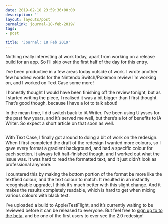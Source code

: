 ```yaml
---
date: 2019-02-18 23:59:36+00:00
description: ''
layout: layouts/post
permalink: journal-18-feb-2019/
tags:
- post

title: 'Journal: 18 Feb 2019'
---
```


<p>Nothing really interesting at work today, apart from working on a release build for an app. So I&#8217;ll skip over the first half of the day for this entry.</p>
<p>I&#8217;ve been productive in a few areas today outside of work. I wrote another few hundred words for the Nintendo Switch/Pokemon review I&#8217;m working on, and I worked on Text Case some more!</p>
<p>I honestly thought I would have been finishing off the review tonight, but as I started writing the piece, I realised it was a bit bigger than I first thought. That&#8217;s good though, because I have a lot to talk about!</p>
<p>In the mean time, I did switch back to iA Writer. I&#8217;ve been using Ulysses for the past few years, and it&#8217;s served me well, but there&#8217;s a lot of benefits to iA Writer. So expect a short article on that soon as well.</p>
<p><img src="https://chrishannah.me/wp-content/uploads/2019/02/Image-2.png" alt="" /></p>
<p>With Text Case, I finally got around to doing a bit of work on the redesign. When I first completed the draft of the redesign I wanted more colours, so I gave every format a gradient background, and had a specific colour for each section. It always felt half-finished though, and I worked out what the issue was. It was hard to read the formatted text, and it just didn&#8217;t look as professional anymore.</p>
<p>I countered this by making the bottom portion of the format be more like the textfield colour, and the text colour to match. It resulted in an instantly recognisable upgrade, I think it&#8217;s much better with this slight change. And it makes the results completely readable, which is hard to get when mixing various colours with black text.</p>
<p>I&#8217;ve uploaded a build to Apple/TestFlight, and it&#8217;s currently waiting to be reviewed before it can be released to everyone. But feel free to <a href="https://testflight.apple.com/join/BjxTFv0S">sign up to to the beta</a>, and be one of the first users to ever see the 2.0 redesign!</p>
